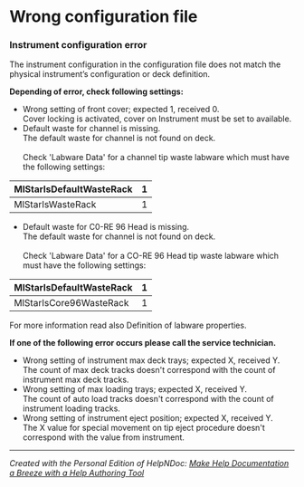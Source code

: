 # Wrong configuration file

### Instrument configuration error

The instrument configuration in the configuration file does not match the physical instrument’s configuration or deck definition.

&#x20;

**Depending of error, check following settings:**

* Wrong setting of front cover; expected 1, received 0.\
  Cover locking is activated, cover on Instrument must be set to available.
* Default waste for channel is missing.\
  The default waste for channel is not found on deck.\
  \
  Check 'Labware Data' for a channel tip waste labware which must have the following settings:

| MlStarIsDefaultWasteRack | 1 |
| ------------------------ | - |
| MlStarIsWasteRack        | 1 |

&#x20;

* Default waste for C0-RE 96 Head is missing.\
  The default waste for channel is not found on deck.\
  \
  Check 'Labware Data' for a CO-RE 96 Head tip waste labware which must have the following settings:

| MlStarIsDefaultWasteRack | 1 |
| ------------------------ | - |
| MlStarIsCore96WasteRack  | 1 |

&#x20;

For more information read also Definition of labware properties.

&#x20;

&#x20;

**If one of the following error occurs please call the service technician.**

* Wrong setting of instrument max deck trays; expected X, received Y.\
  The count of max deck tracks doesn't correspond with the count of instrument max deck tracks.
* Wrong setting of max loading trays; expected X, received Y.\
  The count of auto load tracks doesn't correspond with the count of instrument loading tracks.
* Wrong setting of instrument eject position; expected X, received Y.\
  The X value for special movement on tip eject procedure doesn't correspond with the value from instrument.

&#x20;

&#x20;

***

_Created with the Personal Edition of HelpNDoc:_ [_Make Help Documentation a Breeze with a Help Authoring Tool_](https://www.helpauthoringsoftware.com/articles/what-is-a-help-authoring-tool/)
